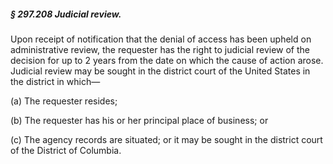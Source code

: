 ##### § 297.208 Judicial review. #####

Upon receipt of notification that the denial of access has been upheld on administrative review, the requester has the right to judicial review of the decision for up to 2 years from the date on which the cause of action arose. Judicial review may be sought in the district court of the United States in the district in which—

(a) The requester resides;

(b) The requester has his or her principal place of business; or

(c) The agency records are situated; or it may be sought in the district court of the District of Columbia.